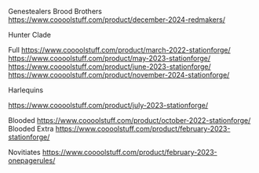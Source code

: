 Genestealers
Brood Brothers https://www.coooolstuff.com/product/december-2024-redmakers/

Hunter Clade

Full https://www.coooolstuff.com/product/march-2022-stationforge/
https://www.coooolstuff.com/product/may-2023-stationforge/
https://www.coooolstuff.com/product/june-2023-stationforge/
https://www.coooolstuff.com/product/november-2024-stationforge/

Harlequins

https://www.coooolstuff.com/product/july-2023-stationforge/

Blooded
https://www.coooolstuff.com/product/october-2022-stationforge/
Blooded Extra https://www.coooolstuff.com/product/february-2023-stationforge/

Novitiates
https://www.coooolstuff.com/product/february-2023-onepagerules/

